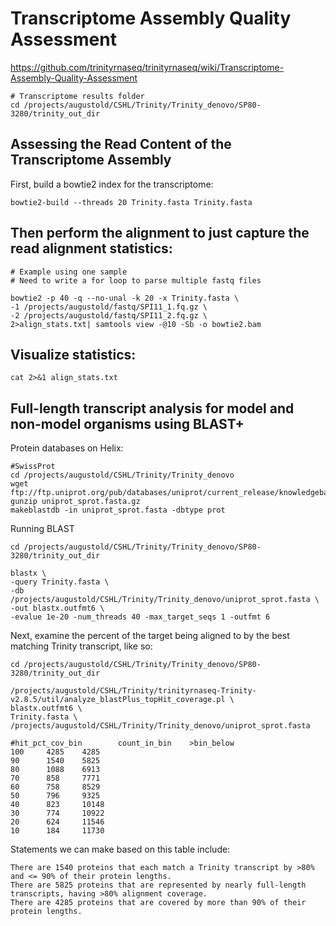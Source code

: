 # Transcriptome Assembly Quality Assessment
https://github.com/trinityrnaseq/trinityrnaseq/wiki/Transcriptome-Assembly-Quality-Assessment

```
# Transcriptome results folder
cd /projects/augustold/CSHL/Trinity/Trinity_denovo/SP80-3280/trinity_out_dir
```

## Assessing the Read Content of the Transcriptome Assembly

First, build a bowtie2 index for the transcriptome:
```
bowtie2-build --threads 20 Trinity.fasta Trinity.fasta
```

## Then perform the alignment to just capture the read alignment statistics:
```
# Example using one sample
# Need to write a for loop to parse multiple fastq files

bowtie2 -p 40 -q --no-unal -k 20 -x Trinity.fasta \
-1 /projects/augustold/fastq/SPI11_1.fq.gz \
-2 /projects/augustold/fastq/SPI11_2.fq.gz \
2>align_stats.txt| samtools view -@10 -Sb -o bowtie2.bam 
```

## Visualize statistics:
```
cat 2>&1 align_stats.txt
```

## Full-length transcript analysis for model and non-model organisms using BLAST+

Protein databases on Helix:

```
#SwissProt
cd /projects/augustold/CSHL/Trinity/Trinity_denovo
wget ftp://ftp.uniprot.org/pub/databases/uniprot/current_release/knowledgebase/complete/uniprot_sprot.fasta.gz
gunzip uniprot_sprot.fasta.gz 
makeblastdb -in uniprot_sprot.fasta -dbtype prot
```

Running BLAST

```
cd /projects/augustold/CSHL/Trinity/Trinity_denovo/SP80-3280/trinity_out_dir

blastx \
-query Trinity.fasta \
-db /projects/augustold/CSHL/Trinity/Trinity_denovo/uniprot_sprot.fasta \
-out blastx.outfmt6 \
-evalue 1e-20 -num_threads 40 -max_target_seqs 1 -outfmt 6
```

Next, examine the percent of the target being aligned to by the best matching Trinity transcript, like so:

```
cd /projects/augustold/CSHL/Trinity/Trinity_denovo/SP80-3280/trinity_out_dir

/projects/augustold/CSHL/Trinity/trinityrnaseq-Trinity-v2.8.5/util/analyze_blastPlus_topHit_coverage.pl \
blastx.outfmt6 \
Trinity.fasta \
/projects/augustold/CSHL/Trinity/Trinity_denovo/uniprot_sprot.fasta
```

```
#hit_pct_cov_bin        count_in_bin    >bin_below
100     4285    4285
90      1540    5825
80      1088    6913
70      858     7771
60      758     8529
50      796     9325
40      823     10148
30      774     10922
20      624     11546
10      184     11730
```

Statements we can make based on this table include:

    There are 1540 proteins that each match a Trinity transcript by >80% and <= 90% of their protein lengths.
    There are 5825 proteins that are represented by nearly full-length transcripts, having >80% alignment coverage.
    There are 4285 proteins that are covered by more than 90% of their protein lengths.

